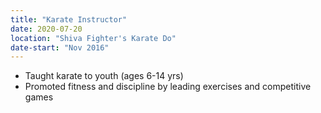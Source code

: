 ```yaml
---
title: "Karate Instructor" 
date: 2020-07-20
location: "Shiva Fighter's Karate Do"
date-start: "Nov 2016"
---
```


* Taught karate to youth (ages 6-14 yrs)
* Promoted fitness and discipline by leading exercises and competitive games
